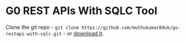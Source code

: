 # **G0 REST APIs With SQLC Tool**

Clone the git repo - `git clone https://github.com/muthukumar89uk/go-restapi-with-sqlc.git` - or [download it](https://github.com/muthukumar89uk/go-restapi-with-sqlc.git/zipball/master).